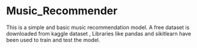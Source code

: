 # Music_Recommender
This is a simple and basic music recommendation model. A free dataset is downloaded from kaggle dataset , Libraries like pandas and sikitlearn have been used to train and test the model.

